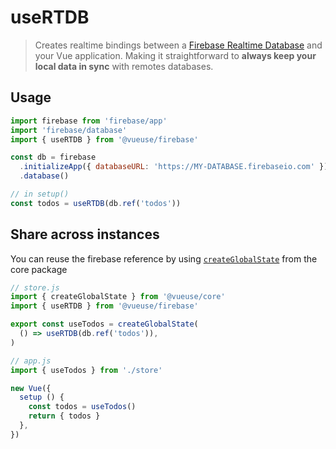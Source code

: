 # useRTDB

> Creates realtime bindings between a [Firebase Realtime Database](https://firebase.google.com/docs/database) and your Vue application. Making it straightforward to **always keep your local data in sync** with remotes databases.

## Usage

```js
import firebase from 'firebase/app'
import 'firebase/database'
import { useRTDB } from '@vueuse/firebase'

const db = firebase
  .initializeApp({ databaseURL: 'https://MY-DATABASE.firebaseio.com' })
  .database()

// in setup()
const todos = useRTDB(db.ref('todos'))
```

## Share across instances

You can reuse the firebase reference by using [`createGlobalState`](http://localhost:6006/?path=/story/state--createglobalstate) from the core package

```js
// store.js
import { createGlobalState } from '@vueuse/core'
import { useRTDB } from '@vueuse/firebase'

export const useTodos = createGlobalState(
  () => useRTDB(db.ref('todos')),
)
```

```js
// app.js
import { useTodos } from './store'

new Vue({
  setup () {
    const todos = useTodos()
    return { todos }
  },
})
```
